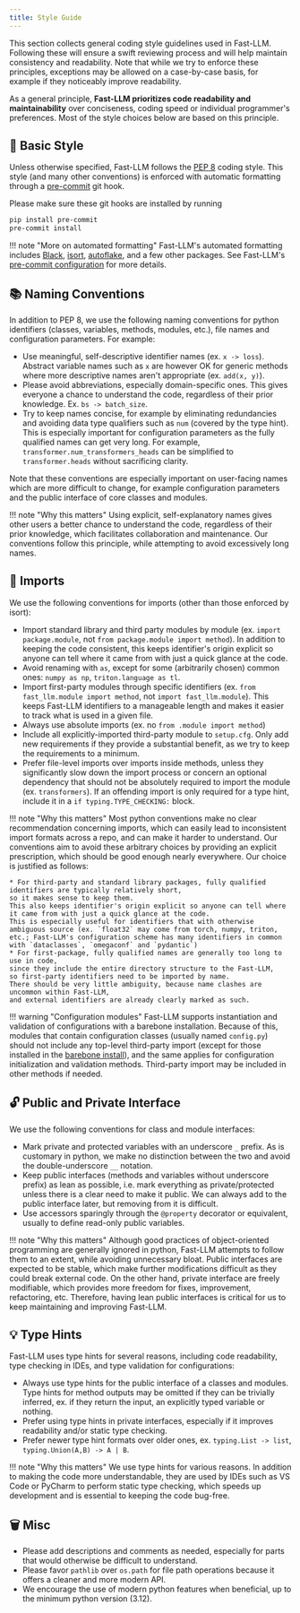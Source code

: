 ```yaml
---
title: Style Guide
---
```


This section collects general coding style guidelines used in Fast-LLM.
Following these will ensure a swift reviewing process and will help maintain consistency and readability.
Note that while we try to enforce these principles,
exceptions may be allowed on a case-by-case basis, for example if they noticeably improve readability.

As a general principle, **Fast-LLM prioritizes code readability and maintainability** over conciseness,
coding speed or individual programmer's preferences.
Most of the style choices below are based on this principle.

## 🎯 Basic Style

Unless otherwise specified, Fast-LLM follows the [PEP 8](https://peps.python.org/pep-0008/) coding style.
This style (and many other conventions) is enforced with automatic formatting through a [pre-commit](https://pre-commit.com/) git hook.

Please make sure these git hooks are installed by running

```bash
pip install pre-commit
pre-commit install
```

!!! note "More on automated formatting"
    Fast-LLM's automated formatting includes [Black](https://black.readthedocs.io/en/stable/),
    [isort](https://pycqa.github.io/isort/), [autoflake](https://github.com/PyCQA/autoflake), and a few other packages.
    See Fast-LLM's [pre-commit configuration](https://github.com/ServiceNow/Fast-LLM/blob/main/.pre-commit-config.yaml) for more details.

## 📚 Naming Conventions

In addition to PEP 8, we use the following naming conventions for python identifiers (classes, variables, methods, modules, etc.),
file names and configuration parameters.
For example:

*   Use meaningful, self-descriptive identifier names (ex. `x -> loss`).
Abstract variable names such as `x` are however OK for generic methods where more descriptive names aren't appropriate (ex. `add(x, y)`).
*   Please avoid abbreviations, especially domain-specific ones.
This gives everyone a chance to understand the code, regardless of their prior knowledge. Ex. `bs -> batch_size`.
*   Try to keep names concise, for example by eliminating redundancies
and avoiding data type qualifiers such as `num` (covered by the type hint).
This is especially important for configuration parameters as the fully qualified names can get very long.
For example, `transformer.num_transformers_heads` can be simplified to `transformer.heads` without sacrificing clarity.

Note that these conventions are especially important on user-facing names which are more difficult to change,
for example configuration parameters and the public interface of core classes and modules.

!!! note "Why this matters"
    Using explicit, self-explanatory names gives other users a better chance to understand the code,
    regardless of their prior knowledge, which facilitates collaboration and maintenance.
    Our conventions follow this principle, while attempting to avoid excessively long names.

## 🛬 Imports

We use the following conventions for imports (other than those enforced by isort):

*   Import standard library and third party modules by module (ex. `import package.module`, not `from package.module import method`).
In addition to keeping the code consistent, this keeps identifier's origin explicit so anyone can tell where it came from with just a quick glance at the code.
*   Avoid renaming with `as`, except for some (arbitrarily chosen) common ones: `numpy as np`, `triton.language as tl`.
*   Import first-party modules through specific identifiers (ex. `from fast_llm.module import method`, not `import fast_llm.module`). This keeps Fast-LLM identifiers to a manageable length and makes it easier to track what is used in a given file.
*   Always use absolute imports (ex. no `from .module import method`)
*   Include all explicitly-imported third-party module to `setup.cfg`.
Only add new requirements if they provide a substantial benefit,
as we try to keep the requirements to a minimum.
*   Prefer file-level imports over imports inside methods, unless they significantly slow down the import process
or concern an optional dependency that should not be absolutely required to import the module (ex. `transformers`).
If an offending import is only required for a type hint, include it in a `if typing.TYPE_CHECKING:` block.

!!! note "Why this matters"
    Most python conventions make no clear recommendation concerning imports,
    which can easily lead to inconsistent import formats across a repo, and can make it harder to understand.
    Our conventions aim to avoid these arbitrary choices by providing an explicit prescription,
    which should be good enough nearly everywhere. Our choice is justified as follows:

    * For third-party and standard library packages, fully qualified identifiers are typically relatively short,
    so it makes sense to keep them.
    This also keeps identifier's origin explicit so anyone can tell where it came from with just a quick glance at the code.
    This is especially useful for identifiers that with otherwise ambiguous source (ex. `float32` may come from torch, numpy, triton, etc.; Fast-LLM's configuration scheme has many identifiers in common with `dataclasses`, `omegaconf` and `pydantic`)
    * For first-package, fully qualified names are generally too long to use in code,
    since they include the entire directory structure to the Fast-LLM,
    so first-party identifiers need to be imported by name.
    There should be very little ambiguity, because name clashes are uncommon within Fast-LLM,
    and external identifiers are already clearly marked as such.

!!! warning "Configuration modules"
    Fast-LLM supports instantiation and validation of configurations with a barebone installation.
    Because of this, modules that contain configuration classes (usually named `config.py`)
    should not include any top-level third-party import (except for those installed in the [barebone install](https://github.com/ServiceNow/Fast-LLM/blob/main/setup.cfg)),
    and the same applies for configuration initialization and validation methods.
    Third-party import may be included in other methods if needed.

## 🔓 Public and Private Interface

We use the following conventions for class and module interfaces:

*   Mark private and protected variables with an underscore `_` prefix.
As is customary in python, we make no distinction between the two and avoid the double-underscore `__` notation.
*   Keep public interfaces (methods and variables without underscore prefix) as lean as possible,
i.e. mark everything as private/protected unless there is a clear need to make it public.
We can always add to the public interface later, but removing from it is difficult.
*   Use accessors sparingly through the `@property` decorator or equivalent,
usually to define read-only public variables.

!!! note "Why this matters"
    Although good practices of object-oriented programming are generally ignored in python,
    Fast-LLM attempts to follow them to an extent, while avoiding unnecessary bloat.
    Public interfaces are expected to be stable,
    which make further modifications difficult as they could break external code.
    On the other hand, private interface are freely modifiable,
    which provides more freedom for fixes, improvement, refactoring, etc.
    Therefore, having lean public interfaces is critical for us to keep maintaining and improving Fast-LLM.

## 💡 Type Hints

Fast-LLM uses type hints for several reasons, including code readability, type checking in IDEs,
and type validation for configurations:

*   Always use type hints for the public interface of a classes and modules.
Type hints for method outputs may be omitted if they can be trivially inferred,
ex. if they return the input, an explicitly typed variable or nothing.
*   Prefer using type hints in private interfaces, especially if it improves readability and/or static type checking.
*   Prefer newer type hint formats over older ones, ex. `typing.List -> list`, `typing.Union(A,B) -> A | B`.

!!! note "Why this matters"
    We use type hints for various reasons. In addition to making the code more understandable,
    they are used by IDEs such as VS Code or PyCharm to perform static type checking,
    which speeds up development and is essential to keeping the code bug-free.

## 🗑️ Misc

*   Please add descriptions and comments as needed, especially for parts that would otherwise be difficult to understand.
*   Please favor `pathlib` over `os.path` for file path operations because it offers a cleaner and more modern API.
*   We encourage the use of modern python features when beneficial, up to the minimum python version (3.12).
